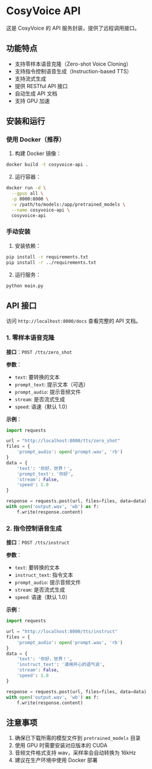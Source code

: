 # CosyVoice API

这是 CosyVoice 的 API 服务封装，提供了远程调用接口。

## 功能特点

- 支持零样本语音克隆（Zero-shot Voice Cloning）
- 支持指令控制语音生成（Instruction-based TTS）
- 支持流式生成
- 提供 RESTful API 接口
- 自动生成 API 文档
- 支持 GPU 加速

## 安装和运行

### 使用 Docker（推荐）

1. 构建 Docker 镜像：
```bash
docker build -t cosyvoice-api .
```

2. 运行容器：
```bash
docker run -d \
  --gpus all \
  -p 8000:8000 \
  -v /path/to/models:/app/pretrained_models \
  --name cosyvoice-api \
  cosyvoice-api
```

### 手动安装

1. 安装依赖：
```bash
pip install -r requirements.txt
pip install -r ../requirements.txt
```

2. 运行服务：
```bash
python main.py
```

## API 接口

访问 `http://localhost:8000/docs` 查看完整的 API 文档。

### 1. 零样本语音克隆

**接口**：`POST /tts/zero_shot`

**参数**：
- `text`: 要转换的文本
- `prompt_text`: 提示文本（可选）
- `prompt_audio`: 提示音频文件
- `stream`: 是否流式生成
- `speed`: 语速（默认 1.0）

**示例**：
```python
import requests

url = "http://localhost:8000/tts/zero_shot"
files = {
    'prompt_audio': open('prompt.wav', 'rb')
}
data = {
    'text': '你好，世界！',
    'prompt_text': '你好',
    'stream': False,
    'speed': 1.0
}

response = requests.post(url, files=files, data=data)
with open('output.wav', 'wb') as f:
    f.write(response.content)
```

### 2. 指令控制语音生成

**接口**：`POST /tts/instruct`

**参数**：
- `text`: 要转换的文本
- `instruct_text`: 指令文本
- `prompt_audio`: 提示音频文件
- `stream`: 是否流式生成
- `speed`: 语速（默认 1.0）

**示例**：
```python
import requests

url = "http://localhost:8000/tts/instruct"
files = {
    'prompt_audio': open('prompt.wav', 'rb')
}
data = {
    'text': '你好，世界！',
    'instruct_text': '请用开心的语气说',
    'stream': False,
    'speed': 1.0
}

response = requests.post(url, files=files, data=data)
with open('output.wav', 'wb') as f:
    f.write(response.content)
```

## 注意事项

1. 确保已下载所需的模型文件到 `pretrained_models` 目录
2. 使用 GPU 时需要安装对应版本的 CUDA
3. 音频文件格式支持 wav，采样率会自动转换为 16kHz
4. 建议在生产环境中使用 Docker 部署
